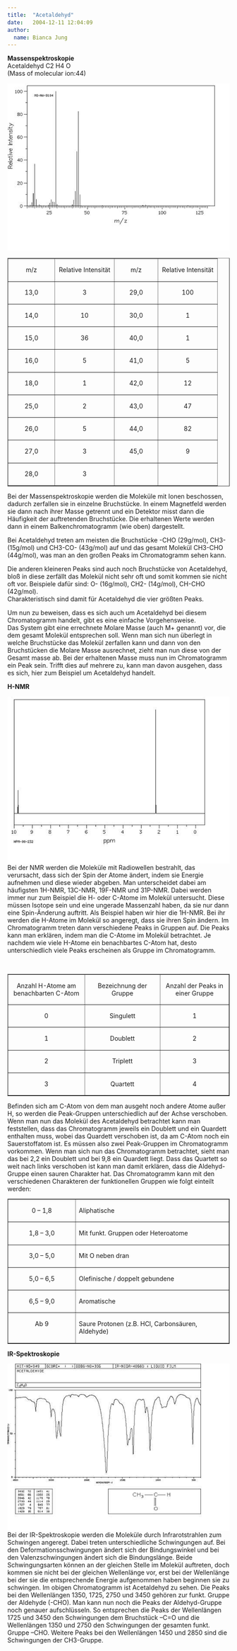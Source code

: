 ```yaml
---
title:  "Acetaldehyd"
date:   2004-12-11 12:04:09
author: 
  name: Bianca Jung
---
```


<p><strong>Massenspektroskopie<br /></strong>Acetaldehyd C2 H4 O <br />(Mass of molecular ion:44)</p>
<p><img src="/assets/images/Spektren/acetaldehyd1.jpg" border="0" /></p>
<table border="1" cellspacing="0" cellpadding="0">
<tbody>
<tr>
<td width="91" valign="top">
<p align="center">m/z</p>
</td>
<td width="120" valign="top">
<p align="center">Relative Intensität</p>
</td>
<td width="84" valign="top">
<p align="center">m/z</p>
</td>
<td width="120" valign="top">
<p align="center">Relative Intensität</p>
</td>
</tr>
<tr>
<td width="91" valign="top">
<p align="center">13,0</p>
</td>
<td width="120" valign="top">
<p align="center">3</p>
</td>
<td width="84" valign="top">
<p align="center">29,0</p>
</td>
<td width="120" valign="top">
<p align="center">100</p>
</td>
</tr>
<tr>
<td width="91" valign="top">
<p align="center">14,0</p>
</td>
<td width="120" valign="top">
<p align="center">10</p>
</td>
<td width="84" valign="top">
<p align="center">30,0</p>
</td>
<td width="120" valign="top">
<p align="center">1</p>
</td>
</tr>
<tr>
<td width="91" valign="top">
<p align="center">15,0</p>
</td>
<td width="120" valign="top">
<p align="center">36</p>
</td>
<td width="84" valign="top">
<p align="center">40,0</p>
</td>
<td width="120" valign="top">
<p align="center">1</p>
</td>
</tr>
<tr>
<td width="91" valign="top">
<p align="center">16,0</p>
</td>
<td width="120" valign="top">
<p align="center">5</p>
</td>
<td width="84" valign="top">
<p align="center">41,0</p>
</td>
<td width="120" valign="top">
<p align="center">5</p>
</td>
</tr>
<tr>
<td width="91" valign="top">
<p align="center">18,0</p>
</td>
<td width="120" valign="top">
<p align="center">1</p>
</td>
<td width="84" valign="top">
<p align="center">42,0</p>
</td>
<td width="120" valign="top">
<p align="center">12</p>
</td>
</tr>
<tr>
<td width="91" valign="top">
<p align="center">25,0</p>
</td>
<td width="120" valign="top">
<p align="center">2</p>
</td>
<td width="84" valign="top">
<p align="center">43,0</p>
</td>
<td width="120" valign="top">
<p align="center">47</p>
</td>
</tr>
<tr>
<td width="91" valign="top">
<p align="center">26,0</p>
</td>
<td width="120" valign="top">
<p align="center">5</p>
</td>
<td width="84" valign="top">
<p align="center">44,0</p>
</td>
<td width="120" valign="top">
<p align="center">82</p>
</td>
</tr>
<tr>
<td width="91" valign="top">
<p align="center">27,0</p>
</td>
<td width="120" valign="top">
<p align="center">3</p>
</td>
<td width="84" valign="top">
<p align="center">45,0</p>
</td>
<td width="120" valign="top">
<p align="center">9</p>
</td>
</tr>
<tr>
<td width="91" valign="top">
<p align="center">28,0</p>
</td>
<td width="120" valign="top">
<p align="center">3</p>
</td>
<td width="84" valign="top">
<p align="center"> </p>
</td>
<td width="120" valign="top">
<p align="center"> </p>
</td>
</tr>
</tbody>
</table>
<p>Bei der Massenspektroskopie werden die Moleküle mit Ionen beschossen, dadurch zerfallen sie in einzelne Bruchstücke. In einem Magnetfeld werden sie dann nach ihrer Masse getrennt und ein Detektor misst dann die Häufigkeit der auftretenden Bruchstücke. Die erhaltenen Werte werden dann in einem Balkenchromatogramm (wie oben) dargestellt.</p>
<p>Bei Acetaldehyd  treten am meisten die Bruchstücke -CHO (29g/mol), CH3- (15g/mol) und CH3-CO- (43g/mol) auf und das gesamt Molekül CH3-CHO (44g/mol), was man an den großen Peaks im Chromatogramm sehen kann.</p>
<p>Die anderen kleineren Peaks sind auch noch Bruchstücke von Acetaldehyd, bloß in diese zerfällt das Molekül nicht sehr oft und somit kommen sie nicht oft vor. Beispiele dafür sind: O- (16g/mol), CH2- (14g/mol), CH-CHO (42g/mol).<br />Charakteristisch sind damit für Acetaldehyd die vier größten Peaks.</p>
<p>Um nun zu beweisen, dass es sich auch um Acetaldehyd bei diesem Chromatogramm handelt, gibt es eine einfache Vorgehensweise. <br />Das System gibt eine errechnete Molare Masse (auch M+ genannt) vor, die dem gesamt Molekül entsprechen soll. Wenn man sich nun überlegt in welche Bruchstücke das Molekül zerfallen kann und dann von den Bruchstücken die Molare Masse ausrechnet, zieht man nun diese von der Gesamt masse ab. Bei der erhaltenen Masse muss nun im Chromatogramm ein Peak sein. Trifft dies auf mehrere zu, kann man davon ausgehen, dass es sich, hier zum Beispiel um Acetaldehyd handelt.</p>
<p><strong>H-NMR</strong></p>
<p><img src="/assets/images/Spektren/acetaldehyd3.jpg" border="0" style="float: left;" /></p>
<p>Bei der NMR werden die Moleküle mit Radiowellen bestrahlt, das verursacht, dass sich der Spin der Atome ändert, indem sie Energie aufnehmen und diese wieder abgeben. Man unterscheidet dabei am häufigsten 1H-NMR, 13C-NMR, 19F-NMR und 31P-NMR. Dabei werden immer nur zum Beispiel die H- oder C-Atome im Molekül untersucht. Diese müssen Isotope sein und eine ungerade Massenzahl haben, da sie nur dann eine Spin-Änderung auftritt. Als Beispiel haben wir hier die 1H-NMR. Bei ihr werden die H-Atome im Molekül so angeregt, dass sie ihren Spin ändern. Im Chromatogramm treten dann verschiedene Peaks in Gruppen auf. Die Peaks kann man erklären, indem man die C-Atome im Molekül betrachtet. Je nachdem wie viele H-Atome ein benachbartes C-Atom hat, desto unterschiedlich viele Peaks erscheinen als Gruppe im Chromatogramm.</p>
<p> </p>
<table border="1" cellspacing="0" cellpadding="0">
<tbody>
<tr>
<td width="206" valign="top">
<p align="center">Anzahl H-Atome am benachbarten C-Atom</p>
</td>
<td width="206" valign="top">
<p align="center">Bezeichnung der Gruppe</p>
</td>
<td width="206" valign="top">
<p align="center">Anzahl der Peaks in einer Gruppe</p>
</td>
</tr>
<tr>
<td width="206" valign="top">
<p align="center">0</p>
</td>
<td width="206" valign="top">
<p align="center">Singulett</p>
</td>
<td width="206" valign="top">
<p align="center">1</p>
</td>
</tr>
<tr>
<td width="206" valign="top">
<p align="center">1</p>
</td>
<td width="206" valign="top">
<p align="center">Doublett</p>
</td>
<td width="206" valign="top">
<p align="center">2</p>
</td>
</tr>
<tr>
<td width="206" valign="top">
<p align="center">2</p>
</td>
<td width="206" valign="top">
<p align="center">Triplett</p>
</td>
<td width="206" valign="top">
<p align="center">3</p>
</td>
</tr>
<tr>
<td width="206" valign="top">
<p align="center">3</p>
</td>
<td width="206" valign="top">
<p align="center">Quartett</p>
</td>
<td width="206" valign="top">
<p align="center">4</p>
</td>
</tr>
</tbody>
</table>
<p>Befinden sich am C-Atom von dem man ausgeht noch andere Atome außer H, so werden die Peak-Gruppen unterschiedlich auf der Achse verschoben. Wenn man nun das Molekül des Acetaldehyd betrachtet kann man feststellen, dass das Chromatogramm jeweils ein Doublett und ein Quardett enthalten muss, wobei das Quardett verschoben ist, da am C-Atom noch ein Sauerstoffatom ist. Es müssen also zwei Peak-Gruppen im Chromatogramm vorkommen. Wenn man sich nun das Chromatogramm betrachtet, sieht man das bei 2,2 ein Doublett und bei 9,8 ein Quardett liegt. Dass das Quartett so weit nach links verschoben ist kann man damit erklären, dass die Aldehyd-Gruppe einen sauren Charakter hat. Das Chromatogramm kann mit den verschiedenen Charakteren der funktionellen Gruppen wie folgt einteilt werden:</p>
<table border="1" cellspacing="0" cellpadding="0">
<tbody>
<tr>
<td width="187" valign="top">
<p align="center">0 – 1,8</p>
</td>
<td width="432" valign="top">
<p>Aliphatische</p>
</td>
</tr>
<tr>
<td width="187" valign="top">
<p align="center">1,8 – 3,0</p>
</td>
<td width="432" valign="top">
<p>Mit funkt. Gruppen oder Heteroatome</p>
</td>
</tr>
<tr>
<td width="187" valign="top">
<p align="center">3,0 – 5,0</p>
</td>
<td width="432" valign="top">
<p>Mit O neben dran</p>
</td>
</tr>
<tr>
<td width="187" valign="top">
<p align="center">5,0 – 6,5</p>
</td>
<td width="432" valign="top">
<p>Olefinische / doppelt gebundene</p>
</td>
</tr>
<tr>
<td width="187" valign="top">
<p align="center">6,5 – 9,0</p>
</td>
<td width="432" valign="top">
<p>Aromatische</p>
</td>
</tr>
<tr>
<td width="187" valign="top">
<p align="center">Ab 9</p>
</td>
<td width="432" valign="top">
<p>Saure Protonen (z.B. HCl, Carbonsäuren, Aldehyde)</p>
</td>
</tr>
</tbody>
</table>
<p><strong>IR-Spektroskopie</strong></p>
<p><img src="/assets/images/Spektren/acetaldehyd2.jpg" border="0" align="left" /> Bei der IR-Spektroskopie werden die Moleküle durch Infrarotstrahlen zum Schwingen angeregt. Dabei treten unterschiedliche Schwingungen auf. Bei den Deformationsschwingungen ändert sich der Bindungswinkel und bei den Valenzschwingungen ändert sich die Bindungslänge. Beide Schwingungsarten können an der gleichen Stelle im Molekül auftreten, doch kommen sie nicht bei der gleichen Wellenlänge vor, erst bei der Wellenlänge bei der sie die entsprechende Energie aufgenommen haben beginnen sie zu schwingen. Im obigen Chromatogramm ist Acetaldehyd zu sehen. Die Peaks bei den Wellenlängen 1350, 1725, 2750 und 3450 gehören zur funkt. Gruppe der Aldehyde  (-CHO). Man kann nun noch die Peaks der Aldehyd-Gruppe noch genauer aufschlüsseln. So entsprechen die Peaks der Wellenlängen 1725 und 3450 den Schwingungen dem Bruchstück –C=O und die Wellenlängen 1350 und 2750 den Schwingungen der gesamten funkt. Gruppe –CHO. Weitere Peaks bei den Wellenlängen 1450 und 2850 sind die Schwingungen der CH3-Gruppe.</p>